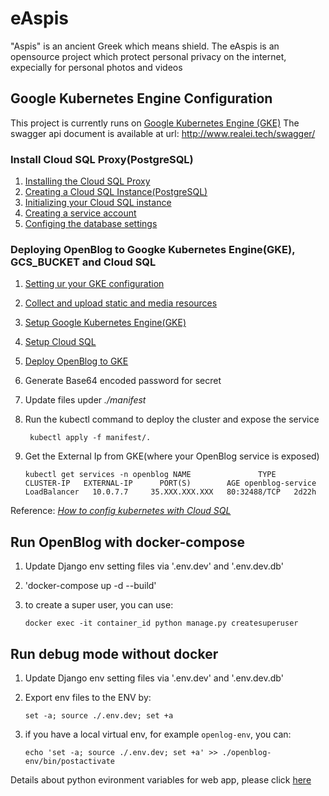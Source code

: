 # eAspis

"Aspis" is an ancient Greek which means shield. The eAspis is an opensource project which protect personal privacy on the internet, expecially for personal photos and videos

## Google Kubernetes Engine Configuration 

This project is currently runs on [Google Kubernetes Engine (GKE)](https://cloud.google.com/kubernetes-engine) 
The swagger api document is available at url: http://www.realei.tech/swagger/
### Install Cloud SQL Proxy(PostgreSQL)
1. [Installing the Cloud SQL Proxy](https://cloud.google.com/python/django/kubernetes-engine#installingthecloudsqlproxy)
2. [Creating a Cloud SQL Instance(PostgreSQL)](https://cloud.google.com/python/django/kubernetes-engine#creating_a_cloud_sql_instance)
3. [Initializing your Cloud SQL instance](https://cloud.google.com/python/django/kubernetes-engine#initializing_your_cloud_sql_instance)
4. [Creating a service account](https://cloud.google.com/python/django/kubernetes-engine#creating_a_service_account)
5. [Configing the database settings](https://cloud.google.com/python/django/kubernetes-engine#configuring_the_database_settings)

### Deploying OpenBlog to Googke Kubernetes Engine(GKE), GCS_BUCKET and Cloud SQL
1. [Setting ur your GKE configuration](https://cloud.google.com/python/django/kubernetes-engine#setting_up_your_configuration_)
2. [Collect and upload static and media resources](https://cloud.google.com/python/django/kubernetes-engine#collect_and_upload_static_resources)
3. [Setup Google Kubernetes Engine(GKE)](https://cloud.google.com/python/django/kubernetes-engine#set_up_gke)
4. [Setup Cloud SQL](https://cloud.google.com/python/django/kubernetes-engine#set_up_cloud_sql)
5. [Deploy OpenBlog to GKE](https://cloud.google.com/python/django/kubernetes-engine#deploy_the_app_to_gke)
6. Generate Base64 encoded password for secret
7. Update files upder *./manifest*
8. Run the kubectl command to deploy the cluster and expose the service

   ` kubectl apply -f manifest/.`

9. Get the External Ip from GKE(where your OpenBlog service is exposed)

   `kubectl get services -n openblog
   NAME               TYPE           CLUSTER-IP   EXTERNAL-IP      PORT(S)        AGE
   openblog-service   LoadBalancer   10.0.7.7     35.XXX.XXX.XXX   80:32488/TCP   2d22h`

Reference: *[How to config kubernetes with Cloud SQL](https://cloud.google.com/sql/docs/postgres/connect-kubernetes-engine)*


## Run OpenBlog with docker-compose
1. Update Django env setting files via '.env.dev' and '.env.dev.db'
1. 'docker-compose up -d --build'
2. to create a super user, you can use: 

   `docker exec -it container_id python manage.py createsuperuser`


## Run debug mode without docker 
1. Update Django env setting files via '.env.dev' and '.env.dev.db' 
2. Export env files to the ENV by:

   `set -a; source ./.env.dev; set +a`

3. if you have a local virtual env, for example `openlog-env`, you can:

   `echo 'set -a; source ./.env.dev; set +a' >> ./openblog-env/bin/postactivate`

Details about python evironment variables for web app, please click [here](https://help.pythonanywhere.com/pages/environment-variables-for-web-apps) 
